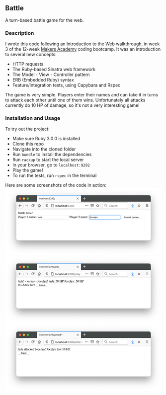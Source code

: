 ## Battle
A turn-based battle game for the web.

### Description
I wrote this code following an Introduction to the Web walkthrough, in week 3 of the 12-week [Makers Academy](https://makers.tech) coding bootcamp. It was an introduction to several new concepts:
* HTTP requests  
* The Ruby-based Sinatra web framework  
* The Model - View - Controller pattern  
* ERB (Embedded Ruby) syntax  
* Feature/integration tests, using Capybara and Rspec  

The game is very simple. Players enter their names and can take it in turns to attack each other until one of them wins. Unfortunately all attacks currently do 10 HP of damage, so it's not a very interesting game!  

### Installation and Usage
To try out the project:
* Make sure Ruby 3.0.0 is installed
* Clone this repo
* Navigate into the cloned folder
* Run `bundle` to install the dependencies
* Run `rackup` to start the local server
* In your browser, go to `localhost:9292`
* Play the game!
* To run the tests, run `rspec` in the terminal
  
Here are some screenshots of the code in action:
![entering names](public/enter_names.png)  
![main page](public/main_page.png)  
![confirming the attack](public/attack_confirmation.png)  
